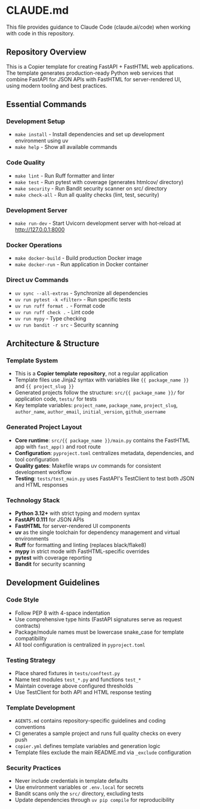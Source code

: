# CLAUDE.md

This file provides guidance to Claude Code (claude.ai/code) when working with code in this repository.

## Repository Overview

This is a Copier template for creating FastAPI + FastHTML web applications. The template generates production-ready Python web services that combine FastAPI for JSON APIs with FastHTML for server-rendered UI, using modern tooling and best practices.

## Essential Commands

### Development Setup
- `make install` - Install dependencies and set up development environment using uv
- `make help` - Show all available commands

### Code Quality
- `make lint` - Run Ruff formatter and linter
- `make test` - Run pytest with coverage (generates htmlcov/ directory)
- `make security` - Run Bandit security scanner on src/ directory
- `make check-all` - Run all quality checks (lint, test, security)

### Development Server
- `make run-dev` - Start Uvicorn development server with hot-reload at http://127.0.0.1:8000

### Docker Operations
- `make docker-build` - Build production Docker image
- `make docker-run` - Run application in Docker container

### Direct uv Commands
- `uv sync --all-extras` - Synchronize all dependencies
- `uv run pytest -k <filter>` - Run specific tests
- `uv run ruff format .` - Format code
- `uv run ruff check .` - Lint code
- `uv run mypy` - Type checking
- `uv run bandit -r src` - Security scanning

## Architecture & Structure

### Template System
- This is a **Copier template repository**, not a regular application
- Template files use Jinja2 syntax with variables like `{{ package_name }}` and `{{ project_slug }}`
- Generated projects follow the structure: `src/{{ package_name }}/` for application code, `tests/` for tests
- Key template variables: `project_name`, `package_name`, `project_slug`, `author_name`, `author_email`, `initial_version`, `github_username`

### Generated Project Layout
- **Core runtime**: `src/{{ package_name }}/main.py` contains the FastHTML app with `fast_app()` and root route
- **Configuration**: `pyproject.toml` centralizes metadata, dependencies, and tool configuration
- **Quality gates**: Makefile wraps uv commands for consistent development workflow
- **Testing**: `tests/test_main.py` uses FastAPI's TestClient to test both JSON and HTML responses

### Technology Stack
- **Python 3.12+** with strict typing and modern syntax
- **FastAPI 0.111** for JSON APIs
- **FastHTML** for server-rendered UI components
- **uv** as the single toolchain for dependency management and virtual environments
- **Ruff** for formatting and linting (replaces black/flake8)
- **mypy** in strict mode with FastHTML-specific overrides
- **pytest** with coverage reporting
- **Bandit** for security scanning

## Development Guidelines

### Code Style
- Follow PEP 8 with 4-space indentation
- Use comprehensive type hints (FastAPI signatures serve as request contracts)
- Package/module names must be lowercase snake_case for template compatibility
- All tool configuration is centralized in `pyproject.toml`

### Testing Strategy
- Place shared fixtures in `tests/conftest.py`
- Name test modules `test_*.py` and functions `test_*`
- Maintain coverage above configured thresholds
- Use TestClient for both API and HTML response testing

### Template Development
- `AGENTS.md` contains repository-specific guidelines and coding conventions
- CI generates a sample project and runs full quality checks on every push
- `copier.yml` defines template variables and generation logic
- Template files exclude the main README.md via `_exclude` configuration

### Security Practices
- Never include credentials in template defaults
- Use environment variables or `.env.local` for secrets
- Bandit scans only the `src/` directory, excluding tests
- Update dependencies through `uv pip compile` for reproducibility